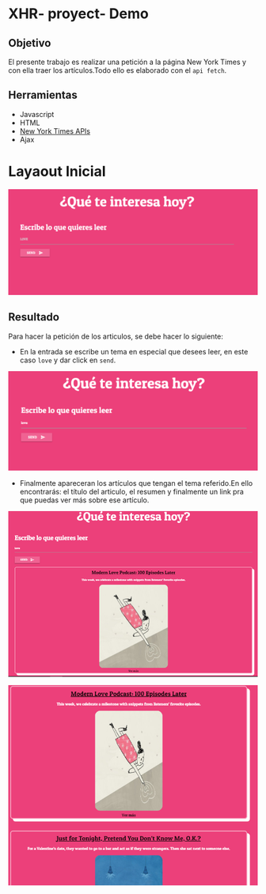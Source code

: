 # XHR- proyect- Demo

## Objetivo
El presente trabajo es realizar una petición a la página New York Times y con ella traer los artículos.Todo ello es elaborado con el `api fetch`.

## Herramientas
* Javascript
* HTML
* [New York Times APIs](https://developer.nytimes.com/faq)
* Ajax

# Layaout Inicial
![splash](public/assets/img/Captura.PNG)

## Resultado
Para hacer la petición de los articulos, se debe hacer lo siguiente:

- En la entrada se escribe un tema en especial que desees leer, en este caso `love` y dar click en `send`.

![splash](public/assets/img/entrada.PNG)

- Finalmente apareceran los artículos que tengan el tema referido.En ello encontrarás: el título del articulo, el resumen y finalmente un link pra que puedas ver más sobre ese artículo.

![splash](public/assets/img/result1.PNG)

![splash](public/assets/img/result2.PNG)
